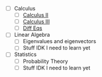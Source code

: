 - [ ] Calculus
    - [ ] [Calculus II](https://tutorial.math.lamar.edu/Classes/CalcII/CalcII.aspx)
    - [ ] [Calculus III](https://tutorial.math.lamar.edu/Classes/CalcIII/CalcIII.aspx)
    - [ ] [Diff Eqs](https://tutorial.math.lamar.edu/Classes/DE/DE.aspx)
- [ ] Linear Algebra
    - [ ] Eigenvalues and eigenvectors
    - [ ] Stuff IDK I need to learn yet
- [ ] Statistics
    - [ ] Probability Theory
    - [ ] Stuff IDK I need to learn yet
